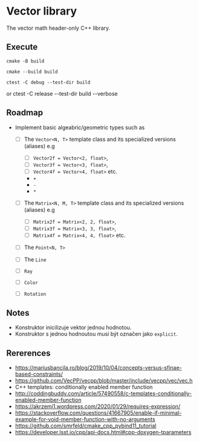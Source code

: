 # Vector library

The vector math header-only C++ library.

## Execute

    cmake -B build

    cmake --build build

    ctest -C debug --test-dir build
or
    ctest -C release --test-dir build --verbose

## Roadmap

- Implement basic algeabric/geometric types such as
  - [ ] The `Vector<N, T>` template class and its specialized versions (aliases) e.g
    - [ ] `Vector2f = Vector<2, float>`,
    - [ ] `Vector3f = Vector<3, float>`,
    - [ ] `Vector4f = Vector<4, float>` etc.
    -  `+`
    -  `-`
    -  `*`

  - [ ] The `Matrix<N, M, T>` template class and its specialized versions (aliases) e.g
    - [ ] `Matrix2f = Matrix<2, 2, float>`,
    - [ ] `Matrix3f = Matrix<3, 3, float>`,
    - [ ] `Matrix4f = Matrix<4, 4, float>` etc.
  - [ ] The `Point<N, T>`
  - [ ] The `Line`
  - [ ] `Ray`
  - [ ] `Color`
  - [ ] `Rotation`


## Notes
  - Konstruktor inicilizuje vektor jednou hodnotou.
  - Konstruktor s jednou hodnoutou musí být označen jako `explicit`.

## Rererences

- https://mariusbancila.ro/blog/2019/10/04/concepts-versus-sfinae-based-constraints/
- https://github.com/VecPP/vecpp/blob/master/include/vecpp/vec/vec.h
- C++ templates: conditionally enabled member function
- http://coddingbuddy.com/article/57490558/c-templates-conditionally-enabled-member-function
- https://akrzemi1.wordpress.com/2020/01/29/requires-expression/
- https://stackoverflow.com/questions/41667905/enable-if-minimal-example-for-void-member-function-with-no-arguments
- https://github.com/smrfeld/cmake_cpp_pybind11_tutorial
- https://developer.lsst.io/cpp/api-docs.html#cpp-doxygen-tparameters